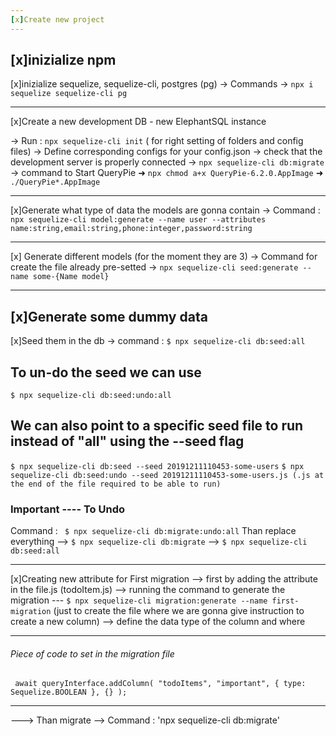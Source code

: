 ```yaml
---
[x]Create new project
---
```


## [x]inizialize npm

[x]inizialize sequelize, sequelize-cli, postgres (pg)
-> Commands -> `npx i sequelize sequelize-cli pg`

---

[x]Create a new development DB - new ElephantSQL instance

-> Run : `npx sequelize-cli init` ( for right setting of folders and config files)
-> Define corresponding configs for your config.json
-> check that the development server is properly connected
-> `npx sequelize-cli db:migrate`
-> command to Start QueryPie
➜ `npx chmod a+x QueryPie-6.2.0.AppImage`
➜ `./QueryPie*.AppImage`

---

[x]Generate what type of data the models are gonna contain
-> Command : `npx sequelize-cli model:generate --name user --attributes name:string,email:string,phone:integer,password:string`

---

[x] Generate different models (for the moment they are 3)
-> Command for create the file already pre-setted
-> `npx sequelize-cli seed:generate --name some-{Name model}`

---

## [x]Generate some dummy data

[x]Seed them in the db
-> command : `$ npx sequelize-cli db:seed:all`

## To un-do the seed we can use

`$ npx sequelize-cli db:seed:undo:all`

## We can also point to a specific seed file to run instead of "all" using the --seed flag

`$ npx sequelize-cli db:seed --seed 20191211110453-some-users`
`$ npx sequelize-cli db:seed:undo --seed 20191211110453-some-users.js (.js at the end of the file required to be able to run)`

### Important ---- To Undo

Command : ` $ npx sequelize-cli db:migrate:undo:all`
Than replace everything
--> `$ npx sequelize-cli db:migrate`
--> `$ npx sequelize-cli db:seed:all`

---

[x]Creating new attribute for First migration
--> first by adding the attribute in the file.js (todoItem.js)
--> running the command to generate the migration
--- `$ npx sequelize-cli migration:generate --name first-migration` (just to create the file where we are gonna give instruction to create a new column)
--> define the data type of the column and where

---

###### Piece of code to set in the migration file

` await queryInterface.addColumn( "todoItems", "important", { type: Sequelize.BOOLEAN }, {} );`

---

---> Than migrate --> Command : 'npx sequelize-cli db:migrate'
